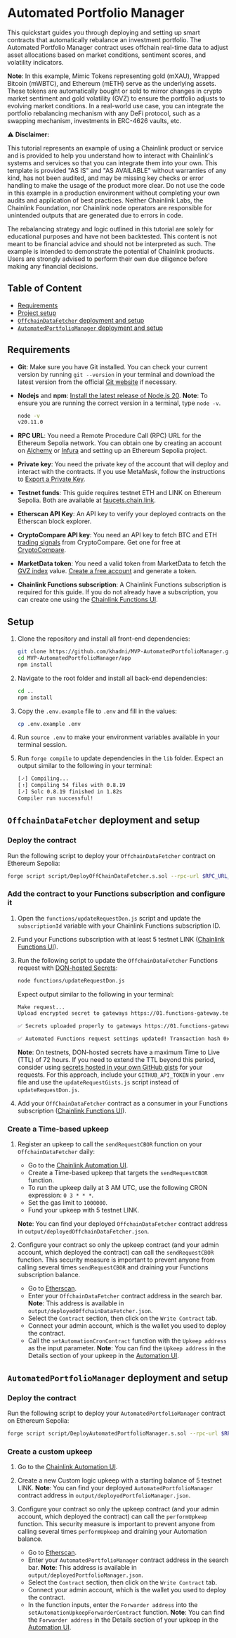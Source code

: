 # Automated Portfolio Manager

This quickstart guides you through deploying and setting up smart contracts that automatically rebalance an investment portfolio. The Automated Portfolio Manager contract uses offchain real-time data to adjust asset allocations based on market conditions, sentiment scores, and volatility indicators.

**Note**: In this example, Mimic Tokens representing gold (mXAU), Wrapped Bitcoin (mWBTC), and Ethereum (mETH) serve as the underlying assets. These tokens are automatically bought or sold to mirror changes in crypto market sentiment and gold volatility (GVZ) to ensure the portfolio adjusts to evolving market conditions. In a real-world use case, you can integrate the portfolio rebalancing mechanism with any DeFi protocol, such as a swapping mechanism, investments in ERC-4626 vaults, etc.

⚠️ **Disclaimer:**

This tutorial represents an example of using a Chainlink product or service and is provided to help you understand how to interact with Chainlink's systems and services so that you can integrate them into your own. This template is provided "AS IS" and "AS AVAILABLE" without warranties of any kind, has not been audited, and may be missing key checks or error handling to make the usage of the product more clear. Do not use the code in this example in a production environment without completing your own audits and application of best practices. Neither Chainlink Labs, the Chainlink Foundation, nor Chainlink node operators are responsible for unintended outputs that are generated due to errors in code.

The rebalancing strategy and logic outlined in this tutorial are solely for educational purposes and have not been backtested. This content is not meant to be financial advice and should not be interpreted as such. The example is intended to demonstrate the potential of Chainlink products. Users are strongly advised to perform their own due diligence before making any financial decisions.

## Table of Content

- [Requirements](#requirements)
- [Project setup](#setup)
- [`OffchainDataFetcher` deployment and setup](#offchaindatafetcher-deployment-and-setup)
- [`AutomatedPortfolioManager` deployment and setup](#automatedportfoliomanager-deployment-and-setup)

## Requirements

- **Git**: Make sure you have Git installed. You can check your current version by running `git --version` in your terminal and download the latest version from the official [Git website](https://git-scm.com/book/en/v2/Getting-Started-Installing-Git) if necessary.
- **Nodejs** and **npm**: [Install the latest release of Node.js 20](https://nodejs.org/en/download/). **Note**: To ensure you are running the correct version in a terminal, type `node -v`.

  ```bash
  node -v
  v20.11.0
  ```

- **RPC URL**: You need a Remote Procedure Call (RPC) URL for the Ethereum Sepolia network. You can obtain one by creating an account on [Alchemy](https://www.alchemy.com/) or [Infura](https://www.infura.io/) and setting up an Ethereum Sepolia project.
- **Private key**: You need the private key of the account that will deploy and interact with the contracts. If you use MetaMask, follow the instructions to [Export a Private Key](https://support.metamask.io/hc/en-us/articles/360015289632-How-to-export-an-account-s-private-key).
- **Testnet funds**: This guide requires testnet ETH and LINK on Ethereum Sepolia. Both are available at [faucets.chain.link](https://faucets.chain.link/sepolia).
- **Etherscan API Key**: An API key to verify your deployed contracts on the Etherscan block explorer.
- **CryptoCompare API key**: You need an API key to fetch BTC and ETH [trading signals](https://min-api.cryptocompare.com/documentation?key=TradingSignals&cat=tradingSignalsIntoTheBlockLatest) from CryptoCompare. Get one for free at [CryptoCompare](https://min-api.cryptocompare.com/).
- **MarketData token**: You need a valid token from MarketData to fetch the [GVZ index](https://www.forex.com/ie/news-and-analysis/gvz-index/) value. [Create a free account](https://dashboard.marketdata.app/marketdata/signup) and generate a token.
- **Chainlink Functions subscription**: A Chainlink Functions subscription is required for this guide. If you do not already have a subscription, you can create one using the [Chainlink Functions UI](https://functions.chain.link/).

## Setup

1. Clone the repository and install all front-end dependencies:

   ```bash
   git clone https://github.com/khadni/MVP-AutomatedPortfolioManager.git
   cd MVP-AutomatedPortfolioManager/app
   npm install
   ```

1. Navigate to the root folder and install all back-end dependencies:

   ```bash
   cd ..
   npm install
   ```

1. Copy the `.env.example` file to `.env` and fill in the values:

   ```bash
   cp .env.example .env
   ```

1. Run `source .env` to make your environment variables available in your terminal session.

1. Run `forge compile` to update dependencies in the `lib` folder. Expect an output similar to the following in your terminal:

   ```bash
   [⠔] Compiling...
   [⠰] Compiling 54 files with 0.8.19
   [⠔] Solc 0.8.19 finished in 1.82s
   Compiler run successful!
   ```

## `OffchainDataFetcher` deployment and setup

### Deploy the contract

Run the following script to deploy your `OffchainDataFetcher` contract on Ethereum Sepolia:

```bash
forge script script/DeployOffChainDataFetcher.s.sol --rpc-url $RPC_URL_SEPOLIA --private-key $PRIVATE_KEY --broadcast --verify -vvvv
```

### Add the contract to your Functions subscription and configure it

1. Open the `functions/updateRequestDon.js` script and update the `subscriptionId` variable with your Chainlink Functions subscription ID.

1. Fund your Functions subscription with at least 5 testnet LINK ([Chainlink Functions UI](https://functions.chain.link/)).

1. Run the following script to update the `OffchainDataFetcher` Functions request with [DON-hosted Secrets](https://docs.chain.link/chainlink-functions/resources/secrets):

   ```bash
   node functions/updateRequestDon.js
   ```

   Expect output similar to the following in your terminal:

   ```bash
   Make request...
   Upload encrypted secret to gateways https://01.functions-gateway.testnet.chain.link/,https://02.functions-gateway.testnet.chain.link/. slotId 1. Expiration in minutes: 4320

   ✅ Secrets uploaded properly to gateways https://01.functions-gateway.testnet.chain.link/,https://02.functions-gateway.testnet.chain.link/! Gateways response:  { version: 1717010963, success: true }

   ✅ Automated Functions request settings updated! Transaction hash 0xfaafcfcbb42163679681d189af6e777b36df4ec7a6d2cf14aea6fe220be0899e - Check the explorer https://sepolia.etherscan.io/tx/0xfaafcfcbb42163679681d189af6e777b36df4ec7a6d2cf14aea6fe220be0899e
   ```

   **Note**: On testnets, DON-hosted secrets have a maximum Time to Live (TTL) of 72 hours. If you need to extend the TTL beyond this period, consider using [secrets hosted in your own GitHub gists](https://docs.chain.link/chainlink-functions/tutorials/api-use-secrets-gist) for your requests. For this approach, include your `GITHUB_API_TOKEN` in your `.env` file and use the `updateRequestGists.js` script instead of `updateRequestDon.js`.

1. Add your `OffChainDataFetcher` contract as a consumer in your Functions subscription ([Chainlink Functions UI](https://functions.chain.link/)).

### Create a Time-based upkeep

1. Register an upkeep to call the `sendRequestCBOR` function on your `OffchainDataFetcher` daily:

   - Go to the [Chainlink Automation UI](https://automation.chain.link/).
   - Create a Time-based upkeep that targets the `sendRequestCBOR` function.
   - To run the upkeep daily at 3 AM UTC, use the following CRON expression: `0 3 * * *`.
   - Set the gas limit to `1000000`.
   - Fund your upkeep with 5 testnet LINK.

   **Note**: You can find your deployed `OffchainDataFetcher` contract address in `output/deployedOffchainDataFetcher.json`.

1. Configure your contract so only the upkeep contract (and your admin account, which deployed the contract) can call the `sendRequestCBOR` function. This security measure is important to prevent anyone from calling several times `sendRequestCBOR` and draining your Functions subscription balance.

   - Go to [Etherscan](https://sepolia.etherscan.io).
   - Enter your `OffchainDataFetcher` contract address in the search bar. **Note**: This address is available in `output/deployedOffchainDataFetcher.json`.
   - Select the `Contract` section, then click on the `Write Contract` tab.
   - Connect your admin account, which is the wallet you used to deploy the contract.
   - Call the `setAutomationCronContract` function with the `Upkeep address` as the input parameter. **Note**: You can find the `Upkeep address` in the Details section of your upkeep in the [Automation UI](https://automation.chain.link/).

## `AutomatedPortfolioManager` deployment and setup

### Deploy the contract

Run the following script to deploy your `AutomatedPortfolioManager` contract on Ethereum Sepolia:

```bash
forge script script/DeployAutomatedPortfolioManager.s.sol --rpc-url $RPC_URL_SEPOLIA --private-key $PRIVATE_KEY --broadcast --verify -vvvv
```

### Create a custom upkeep

1. Go to the [Chainlink Automation UI](https://automation.chain.link/).

1. Create a new Custom logic upkeep with a starting balance of 5 testnet LINK. **Note**: You can find your deployed `AutomatedPortfolioManager` contract address in `output/deployedPortfolioManager.json`.

1. Configure your contract so only the upkeep contract (and your admin account, which deployed the contract) can call the `performUpkeep` function. This security measure is important to prevent anyone from calling several times `performUpkeep` and draining your Automation balance.

   - Go to [Etherscan](https://sepolia.etherscan.io).
   - Enter your `AutomatedPortfolioManager` contract address in the search bar. **Note**: This address is available in `output/deployedPortfolioManager.json`.
   - Select the `Contract` section, then click on the `Write Contract` tab.
   - Connect your admin account, which is the wallet you used to deploy the contract.
   - In the function inputs, enter the `Forwarder address` into the `setAutomationUpkeepForwarderContract` function. **Note**: You can find the `Forwarder address` in the Details section of your upkeep in the [Automation UI](https://automation.chain.link/).
